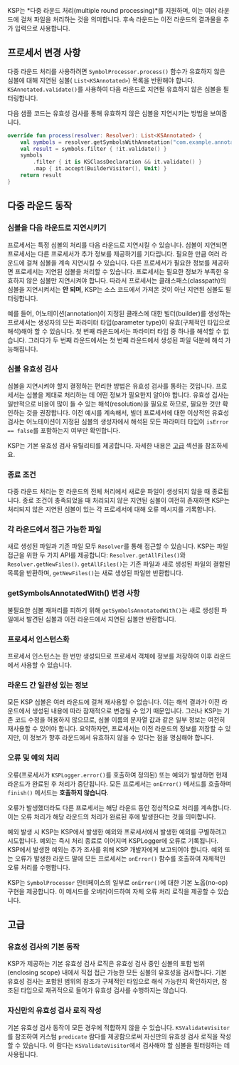 [//]: # (title: 다중 라운드 처리)

KSP는 *다중 라운드 처리(multiple round processing)*를 지원하며, 이는 여러 라운드에 걸쳐 파일을 처리하는 것을 의미합니다. 후속 라운드는 이전 라운드의 결과물을 추가 입력으로 사용합니다.

## 프로세서 변경 사항

다중 라운드 처리를 사용하려면 `SymbolProcessor.process()` 함수가 유효하지 않은 심볼에 대해 지연된 심볼( `List<KSAnnotated>`) 목록을 반환해야 합니다. `KSAnnotated.validate()`를 사용하여 다음 라운드로 지연될 유효하지 않은 심볼을 필터링합니다.

다음 샘플 코드는 유효성 검사를 통해 유효하지 않은 심볼을 지연시키는 방법을 보여줍니다.

```kotlin
override fun process(resolver: Resolver): List<KSAnnotated> {
    val symbols = resolver.getSymbolsWithAnnotation("com.example.annotation.Builder")
    val result = symbols.filter { !it.validate() }
    symbols
        .filter { it is KSClassDeclaration && it.validate() }
        .map { it.accept(BuilderVisitor(), Unit) }
    return result
}
```

## 다중 라운드 동작

### 심볼을 다음 라운드로 지연시키기

프로세서는 특정 심볼의 처리를 다음 라운드로 지연시킬 수 있습니다. 심볼이 지연되면 프로세서는 다른 프로세서가 추가 정보를 제공하기를 기다립니다. 필요한 만큼 여러 라운드에 걸쳐 심볼을 계속 지연시킬 수 있습니다. 다른 프로세서가 필요한 정보를 제공하면 프로세서는 지연된 심볼을 처리할 수 있습니다. 프로세서는 필요한 정보가 부족한 유효하지 않은 심볼만 지연시켜야 합니다. 따라서 프로세서는 클래스패스(classpath)의 심볼을 지연시켜서는 **안 되며**, KSP는 소스 코드에서 가져온 것이 아닌 지연된 심볼도 필터링합니다.

예를 들어, 어노테이션(annotation)이 지정된 클래스에 대한 빌더(builder)를 생성하는 프로세서는 생성자의 모든 파라미터 타입(parameter type)이 유효(구체적인 타입으로 해석)해야 할 수 있습니다. 첫 번째 라운드에서는 파라미터 타입 중 하나를 해석할 수 없습니다. 그러다가 두 번째 라운드에서는 첫 번째 라운드에서 생성된 파일 덕분에 해석 가능해집니다.

### 심볼 유효성 검사

심볼을 지연시켜야 할지 결정하는 편리한 방법은 유효성 검사를 통하는 것입니다. 프로세서는 심볼을 제대로 처리하는 데 어떤 정보가 필요한지 알아야 합니다.
유효성 검사는 일반적으로 비용이 많이 들 수 있는 해석(resolution)을 필요로 하므로, 필요한 것만 확인하는 것을 권장합니다.
이전 예시를 계속해서, 빌더 프로세서에 대한 이상적인 유효성 검사는 어노테이션이 지정된 심볼의 생성자에서 해석된 모든 파라미터 타입이 `isError == false`를 포함하는지 여부만 확인합니다.

KSP는 기본 유효성 검사 유틸리티를 제공합니다. 자세한 내용은 [고급](#advanced) 섹션을 참조하세요.

### 종료 조건

다중 라운드 처리는 한 라운드의 전체 처리에서 새로운 파일이 생성되지 않을 때 종료됩니다. 종료 조건이 충족되었을 때 처리되지 않은 지연된 심볼이 여전히 존재하면 KSP는 처리되지 않은 지연된 심볼이 있는 각 프로세서에 대해 오류 메시지를 기록합니다.

### 각 라운드에서 접근 가능한 파일

새로 생성된 파일과 기존 파일 모두 `Resolver`를 통해 접근할 수 있습니다. KSP는 파일 접근을 위한 두 가지 API를 제공합니다: `Resolver.getAllFiles()`와 `Resolver.getNewFiles()`. `getAllFiles()`는 기존 파일과 새로 생성된 파일의 결합된 목록을 반환하며, `getNewFiles()`는 새로 생성된 파일만 반환합니다.

### getSymbolsAnnotatedWith() 변경 사항

불필요한 심볼 재처리를 피하기 위해 `getSymbolsAnnotatedWith()`는 새로 생성된 파일에서 발견된 심볼과 이전 라운드에서 지연된 심볼만 반환합니다.

### 프로세서 인스턴스화

프로세서 인스턴스는 한 번만 생성되므로 프로세서 객체에 정보를 저장하여 이후 라운드에서 사용할 수 있습니다.

### 라운드 간 일관성 있는 정보

모든 KSP 심볼은 여러 라운드에 걸쳐 재사용할 수 없습니다. 이는 해석 결과가 이전 라운드에서 생성된 내용에 따라 잠재적으로 변경될 수 있기 때문입니다. 그러나 KSP는 기존 코드 수정을 허용하지 않으므로, 심볼 이름의 문자열 값과 같은 일부 정보는 여전히 재사용할 수 있어야 합니다.
요약하자면, 프로세서는 이전 라운드의 정보를 저장할 수 있지만, 이 정보가 향후 라운드에서 유효하지 않을 수 있다는 점을 명심해야 합니다.

### 오류 및 예외 처리

오류(프로세서가 `KSPLogger.error()`를 호출하여 정의된) 또는 예외가 발생하면 현재 라운드가 완료된 후 처리가 중단됩니다. 모든 프로세서는 `onError()` 메서드를 호출하며 `finish()` 메서드는 **호출하지 않습니다**.

오류가 발생했더라도 다른 프로세서는 해당 라운드 동안 정상적으로 처리를 계속합니다.
이는 오류 처리가 해당 라운드의 처리가 완료된 후에 발생한다는 것을 의미합니다.

예외 발생 시 KSP는 KSP에서 발생한 예외와 프로세서에서 발생한 예외를 구별하려고 시도합니다.
예외는 즉시 처리 종료로 이어지며 KSPLogger에 오류로 기록됩니다.
KSP에서 발생한 예외는 추가 조사를 위해 KSP 개발자에게 보고되어야 합니다.
예외 또는 오류가 발생한 라운드 말에 모든 프로세서는 `onError()` 함수를 호출하여 자체적인 오류 처리를 수행합니다.

KSP는 `SymbolProcessor` 인터페이스의 일부로 `onError()`에 대한 기본 노옵(no-op) 구현을 제공합니다.
이 메서드를 오버라이드하여 자체 오류 처리 로직을 제공할 수 있습니다.

## 고급

### 유효성 검사의 기본 동작

KSP가 제공하는 기본 유효성 검사 로직은 유효성 검사 중인 심볼의 포함 범위(enclosing scope) 내에서 직접 접근 가능한 모든 심볼의 유효성을 검사합니다.
기본 유효성 검사는 포함된 범위의 참조가 구체적인 타입으로 해석 가능한지 확인하지만, 참조된 타입으로 재귀적으로 들어가 유효성 검사를 수행하지는 않습니다.

### 자신만의 유효성 검사 로직 작성

기본 유효성 검사 동작이 모든 경우에 적합하지 않을 수 있습니다. `KSValidateVisitor`를 참조하여 커스텀 `predicate` 람다를 제공함으로써 자신만의 유효성 검사 로직을 작성할 수 있습니다. 이 람다는 `KSValidateVisitor`에서 검사해야 할 심볼을 필터링하는 데 사용됩니다.
